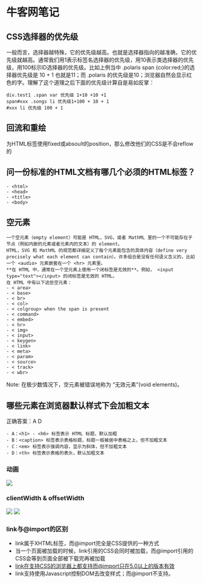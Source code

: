 #   牛客网笔记
##  CSS选择器的优先级
一般而言，选择器越特殊，它的优先级越高。也就是选择器指向的越准确，它的优先级就越高。通常我们用1表示标签名选择器的优先级，用10表示类选择器的优先级，用100标示ID选择器的优先级。比如上例当中 .polaris span {color:red;}的选择器优先级是 10 + 1 也就是11；而 .polaris 的优先级是10；浏览器自然会显示红色的字。理解了这个道理之后下面的优先级计算自是易如反掌：
```
div.test1 .span var 优先级 1+10 +10 +1
span#xxx .songs li 优先级1+100 + 10 + 1
#xxx li 优先级 100 + 1
```
##  回流和重绘
为HTML标签使用fixed或absoult的position，那么修改他们的CSS是不会reflow的
## 问一份标准的HTML文档有哪几个必须的HTML标签？
```
- <html>
- <head>
- <title>
- <body>
```

##  空元素
```
一个空元素（empty element）可能是 HTML，SVG，或者 MathML 里的一个不可能存在子节点（例如内嵌的元素或者元素内的文本）的 element。
HTML，SVG 和 MathML 的规范都详细定义了每个元素能包含的具体内容（define very precisely what each element can contain）。许多组合是没有任何语义含义的，比如一个 <audio> 元素嵌套在一个 <hr> 元素里。
**在 HTML 中，通常在一个空元素上使用一个闭标签是无效的**。例如， <input type="text"></input> 的闭标签是无效的 HTML。
在 HTML 中有以下这些空元素：
- < area>
- < base>
- < br>
- < col>
- < colgroup> when the span is present
- < command>
- < embed>
- < hr>
- < img>
- < input>
- < keygen>
- < link>
- < meta>
- < param>
- < source>
- < track>
- < wbr>
```

Note: 在极少数情况下，空元素被错误地称为 “无效元素”(void elements)。
## 哪些元素在浏览器默认样式下会加粗文本
正确答案：A D
```
- A：<h1> - <h6> 标签表示 HTML 标题，默认加粗
- B：<caption> 标签表示表格标题，标题一般被居中表格之上，但不加粗文本
- C：<em> 标签表示强调内容，显示为斜体，但不加粗文本
- D：<th> 标签表示表格的表头，默认加粗文本
```

###  动画
![](https://uploadfiles.nowcoder.com/images/20190817/342942991_1566012385018_5E46E824869711454781427DDE029B69)
###   clientWidth & offsetWidth
![](https://uploadfiles.nowcoder.com/images/20190823/683173318_1566554704587_0898644C67E2A0AD51DA253165B80026)
![](https://uploadfiles.nowcoder.com/images/20190823/683173318_1566554730538_507235C5ECE3A4F7F4A35E9522A3DBF0)
###  link与@import的区别
- link属于XHTML标签，而@import完全是CSS提供的一种方式
- 当一个页面被加载的时候，link引用的CSS会同时被加载，而@import引用的CSS会等到页面全部被下载完再被加载
- link在支持CSS的浏览器上都支持而@import只在5.0以上的版本有效
- link支持使用Javascript控制DOM去改变样式；而@import不支持。


